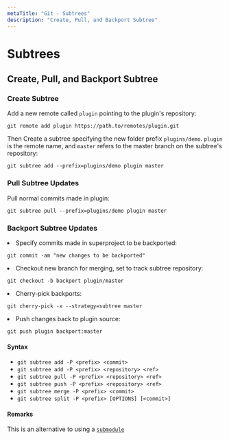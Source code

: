 ```yaml
---
metaTitle: "Git - Subtrees"
description: "Create, Pull, and Backport Subtree"
---
```


# Subtrees



## Create, Pull, and Backport Subtree


### Create Subtree

Add a new remote called `plugin` pointing to the plugin's repository:

```git
git remote add plugin https://path.to/remotes/plugin.git

```

Then Create a subtree specifying the new folder prefix `plugins/demo`. `plugin` is the remote name, and `master` refers to the master branch on the subtree's repository:

```git
git subtree add --prefix=plugins/demo plugin master

```

### Pull Subtree Updates

Pull normal commits made in plugin:

```git
git subtree pull --prefix=plugins/demo plugin master

```

### Backport Subtree Updates

<li>
Specify commits made in superproject to be backported:

```git
git commit -am "new changes to be backported"

```


</li>
<li>
Checkout new branch for merging, set to track subtree repository:

```git
git checkout -b backport plugin/master

```


</li>
<li>
Cherry-pick backports:

```git
git cherry-pick -x --strategy=subtree master

```


</li>
<li>
Push changes back to plugin source:

```git
git push plugin backport:master

```


</li>



#### Syntax


- `git subtree add -P <prefix> <commit>`
- `git subtree add -P <prefix> <repository> <ref>`
- `git subtree pull -P <prefix> <repository> <ref>`
- `git subtree push -P <prefix> <repository> <ref>`
- `git subtree merge -P <prefix> <commit>`
- `git subtree split -P <prefix> [OPTIONS] [<commit>]`



#### Remarks


This is an alternative to using a [`submodule`](https://git-scm.com/docs/git-submodule)

